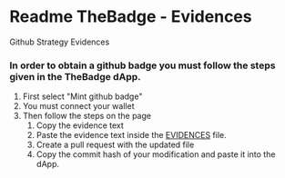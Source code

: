 # Readme TheBadge - Evidences
Github Strategy Evidences
### In order to obtain a github badge you must follow the steps given in the TheBadge dApp.

1) First select "Mint github badge"
2) You must connect your wallet
3) Then follow the steps on the page
   1) Copy the evidence text
   2) Paste the evidence text inside the [EVIDENCES](EVIDENCES.md) file. 
   3) Create a pull request with the updated file
   4) Copy the commit hash of your modification and paste it into the dApp.
